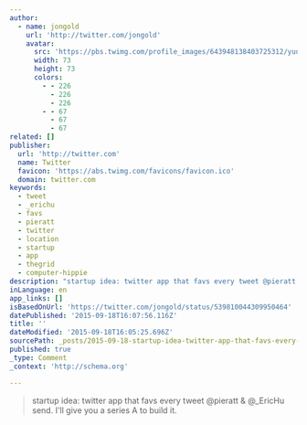 ```yaml
---
author:
  - name: jongold
    url: 'http://twitter.com/jongold'
    avatar:
      src: 'https://pbs.twimg.com/profile_images/643948138403725312/yuubebXL_bigger.jpg'
      width: 73
      height: 73
      colors:
        - - 226
          - 226
          - 226
        - - 67
          - 67
          - 67
related: []
publisher:
  url: 'http://twitter.com'
  name: Twitter
  favicon: 'https://abs.twimg.com/favicons/favicon.ico'
  domain: twitter.com
keywords:
  - tweet
  - _erichu
  - favs
  - pieratt
  - twitter
  - location
  - startup
  - app
  - thegrid
  - computer-hippie
description: "startup idea: twitter app that favs every tweet @pieratt & @_EricHu send. I'll give you a series A to build it."
inLanguage: en
app_links: []
isBasedOnUrl: 'https://twitter.com/jongold/status/539810044309950464'
datePublished: '2015-09-18T16:07:56.116Z'
title: ''
dateModified: '2015-09-18T16:05:25.696Z'
sourcePath: _posts/2015-09-18-startup-idea-twitter-app-that-favs-every-tweet-pieratt-and.md
published: true
_type: Comment
_context: 'http://schema.org'

---
```

> startup idea&colon; twitter app that favs every tweet &commat;pieratt & &commat;&lowbar;EricHu send&period; I'll give you a series A to build it&period;